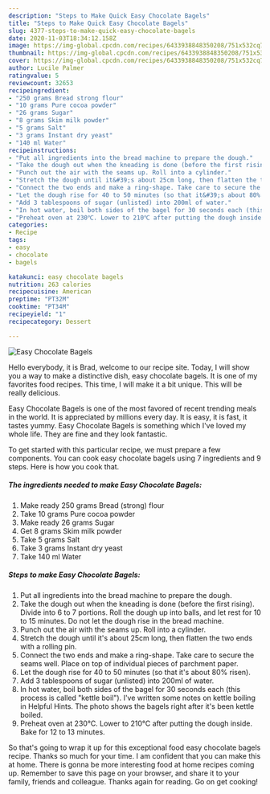 ```yaml
---
description: "Steps to Make Quick Easy Chocolate Bagels"
title: "Steps to Make Quick Easy Chocolate Bagels"
slug: 4377-steps-to-make-quick-easy-chocolate-bagels
date: 2020-11-03T18:34:12.158Z
image: https://img-global.cpcdn.com/recipes/6433938848350208/751x532cq70/easy-chocolate-bagels-recipe-main-photo.jpg
thumbnail: https://img-global.cpcdn.com/recipes/6433938848350208/751x532cq70/easy-chocolate-bagels-recipe-main-photo.jpg
cover: https://img-global.cpcdn.com/recipes/6433938848350208/751x532cq70/easy-chocolate-bagels-recipe-main-photo.jpg
author: Lucile Palmer
ratingvalue: 5
reviewcount: 32653
recipeingredient:
- "250 grams Bread strong flour"
- "10 grams Pure cocoa powder"
- "26 grams Sugar"
- "8 grams Skim milk powder"
- "5 grams Salt"
- "3 grams Instant dry yeast"
- "140 ml Water"
recipeinstructions:
- "Put all ingredients into the bread machine to prepare the dough."
- "Take the dough out when the kneading is done (before the first rising). Divide into 6 to 7 portions. Roll the dough up into balls, and let rest for 10 to 15 minutes. Do not let the dough rise in the bread machine."
- "Punch out the air with the seams up. Roll into a cylinder."
- "Stretch the dough until it&#39;s about 25cm long, then flatten the two ends with a rolling pin."
- "Connect the two ends and make a ring-shape. Take care to secure the seams well. Place on top of individual pieces of parchment paper."
- "Let the dough rise for 40 to 50 minutes (so that it&#39;s about 80% risen)."
- "Add 3 tablespoons of sugar (unlisted) into 200ml of water."
- "In hot water, boil both sides of the bagel for 30 seconds each (this process is called &#34;kettle boil&#34;). I&#39;ve written some notes on kettle boiling in Helpful Hints. The photo shows the bagels right after it&#39;s been kettle boiled."
- "Preheat oven at 230℃. Lower to 210℃ after putting the dough inside. Bake for 12 to 13 minutes."
categories:
- Recipe
tags:
- easy
- chocolate
- bagels

katakunci: easy chocolate bagels 
nutrition: 263 calories
recipecuisine: American
preptime: "PT32M"
cooktime: "PT34M"
recipeyield: "1"
recipecategory: Dessert

---
```



![Easy Chocolate Bagels](https://img-global.cpcdn.com/recipes/6433938848350208/751x532cq70/easy-chocolate-bagels-recipe-main-photo.jpg)

Hello everybody, it is Brad, welcome to our recipe site. Today, I will show you a way to make a distinctive dish, easy chocolate bagels. It is one of my favorites food recipes. This time, I will make it a bit unique. This will be really delicious.

Easy Chocolate Bagels is one of the most favored of recent trending meals in the world. It is appreciated by millions every day. It is easy, it is fast, it tastes yummy. Easy Chocolate Bagels is something which I've loved my whole life. They are fine and they look fantastic.




To get started with this particular recipe, we must prepare a few components. You can cook easy chocolate bagels using 7 ingredients and 9 steps. Here is how you cook that.

<!--inarticleads1-->

##### The ingredients needed to make Easy Chocolate Bagels:

1. Make ready 250 grams Bread (strong) flour
1. Take 10 grams Pure cocoa powder
1. Make ready 26 grams Sugar
1. Get 8 grams Skim milk powder
1. Take 5 grams Salt
1. Take 3 grams Instant dry yeast
1. Take 140 ml Water




<!--inarticleads2-->

##### Steps to make Easy Chocolate Bagels:

1. Put all ingredients into the bread machine to prepare the dough.
1. Take the dough out when the kneading is done (before the first rising). Divide into 6 to 7 portions. Roll the dough up into balls, and let rest for 10 to 15 minutes. Do not let the dough rise in the bread machine.
1. Punch out the air with the seams up. Roll into a cylinder.
1. Stretch the dough until it&#39;s about 25cm long, then flatten the two ends with a rolling pin.
1. Connect the two ends and make a ring-shape. Take care to secure the seams well. Place on top of individual pieces of parchment paper.
1. Let the dough rise for 40 to 50 minutes (so that it&#39;s about 80% risen).
1. Add 3 tablespoons of sugar (unlisted) into 200ml of water.
1. In hot water, boil both sides of the bagel for 30 seconds each (this process is called &#34;kettle boil&#34;). I&#39;ve written some notes on kettle boiling in Helpful Hints. The photo shows the bagels right after it&#39;s been kettle boiled.
1. Preheat oven at 230℃. Lower to 210℃ after putting the dough inside. Bake for 12 to 13 minutes.




So that's going to wrap it up for this exceptional food easy chocolate bagels recipe. Thanks so much for your time. I am confident that you can make this at home. There is gonna be more interesting food at home recipes coming up. Remember to save this page on your browser, and share it to your family, friends and colleague. Thanks again for reading. Go on get cooking!
